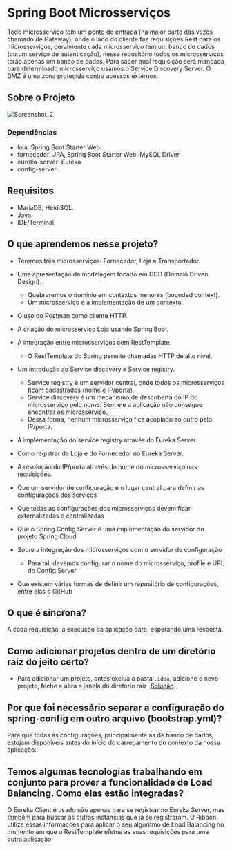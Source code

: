 # Spring Boot Microsserviços
Todo microsserviço tem um ponto de entrada (na maior parte das vezes chamado de Gateway), onde o lado do cliente faz requisições Rest para os microsserviços, geralmente cada microsserviço tem um banco de dados (ou um serviço de autenticação), nesse repositório todos os microsserviços terão apenas um banco de dados. Para saber qual requisição será mandada para determinado microsserviço usamos o Service Discovery Server. O DMZ é uma zona protegida contra acessos externos. 

## Sobre o Projeto
![Screenshot_2](https://user-images.githubusercontent.com/72028645/153642553-dfcd7fdb-4c7f-419a-bb43-f1ffa96cd42f.png)

### Dependências
- loja: Spring Boot Starter Web
- fornecedor: JPA, Spring Boot Starter Web, MySQL Driver
- eureka-server: Eureka
- config-server: 

## Requisitos
- MariaDB, HeidiSQL.
- Java.
- IDE/Terminal.

## O que aprendemos nesse projeto?
- Teremos três microsserviços: Fornecedor, Loja e Transportador.
- Uma apresentação da modelagem focado em DDD (Domain Driven Design).
  - Quebraremos o domínio em contextos menores (bounded context).
  - Um microsserviço é a implementação de um contexto.
- O uso do Postman como cliente HTTP.
- A criação do microsserviço Loja usando Spring Boot.

- A integração entre microsserviços com RestTemplate.
  - O RestTemplate do Spring permite chamadas HTTP de alto nível.
- Um introdução ao Service discovery e Service registry.
  - Service registry é um servidor central, onde todos os microsserviços ficam cadastrados (nome e IP/porta).
  - Service discovery é um mecanismo de descoberta do IP do microsserviço pelo nome. Sem ele a aplicação não consegue encontrar os microsserviço.
  - Dessa forma, nenhum microsserviço fica acoplado ao outro pelo IP/porta.
- A implementação do service registry através do Eureka Server.
- Como registrar da Loja e do Fornecedor no Eureka Server.
- A resolução do IP/porta através do nome do microsserviço nas requisições.

- Que um servidor de configuração é o lugar central para definir as configurações dos serviços
- Que todas as configurações dos microsserviços devem ficar externalizadas e centralizadas
- Que o Spring Config Server é uma implementação do servidor do projeto Spring Cloud
- Sobre a integração dos microsserviços com o servidor de configuração
  - Para tal, devemos configurar o nome do microsserviço, profile e URL do Config Server
- Que existem várias formas de definir um repositório de configurações, entre elas o GitHub

## O que é síncrona? 
A cada requisição, a execução da aplicação para, esperando uma resposta.

## Como adicionar projetos dentro de um diretório raiz do jeito certo?
- Para adicionar um projeto, antes exclua a pasta `.idea`, adicione o novo projeto, feche e abra a janela do diretório raiz. [Solução](https://qastack.com.br/programming/11454822/import-maven-dependencies-in-intellij-idea).

## Por que foi necessário separar a configuração do spring-config em outro arquivo (bootstrap.yml)?
Para que todas as configurações, principalmente as de banco de dados, estejam disponíveis antes do início do carregamento do contexto da nossa aplicação.

## Temos algumas tecnologias trabalhando em conjunto para prover a funcionalidade de Load Balancing. Como elas estão integradas?
O Eureka Client é usado não apenas para se registrar no Eureka Server, mas também para buscar as outras instâncias que já se registraram. O Ribbon utiliza essas informações para aplicar o seu algoritmo de Load Balancing no momento em que o RestTemplate efetua as suas requisições para uma outra aplicação
